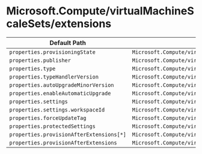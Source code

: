 # Microsoft.Compute/virtualMachineScaleSets/extensions

| Default Path | Alias |
|---|---|
| `properties.provisioningState` | `Microsoft.Compute/virtualMachineScaleSets/extensions/provisioningState` |
| `properties.publisher` | `Microsoft.Compute/virtualMachineScaleSets/extensions/publisher` |
| `properties.type` | `Microsoft.Compute/virtualMachineScaleSets/extensions/type` |
| `properties.typeHandlerVersion` | `Microsoft.Compute/virtualMachineScaleSets/extensions/typeHandlerVersion` |
| `properties.autoUpgradeMinorVersion` | `Microsoft.Compute/virtualMachineScaleSets/extensions/autoUpgradeMinorVersion` |
| `properties.enableAutomaticUpgrade` | `Microsoft.Compute/virtualMachineScaleSets/extensions/enableAutomaticUpgrade` |
| `properties.settings` | `Microsoft.Compute/virtualMachineScaleSets/extensions/settings` |
| `properties.settings.workspaceId` | `Microsoft.Compute/virtualMachineScaleSets/extensions/settings.workspaceId` |
| `properties.forceUpdateTag` | `Microsoft.Compute/virtualMachineScaleSets/extensions/forceUpdateTag` |
| `properties.protectedSettings` | `Microsoft.Compute/virtualMachineScaleSets/extensions/protectedSettings` |
| `properties.provisionAfterExtensions[*]` | `Microsoft.Compute/virtualMachineScaleSets/extensions/provisionAfterExtensions[*]` |
| `properties.provisionAfterExtensions` | `Microsoft.Compute/virtualMachineScaleSets/extensions/provisionAfterExtensions` |

